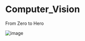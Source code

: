 # Computer_Vision
From Zero to Hero

![image](https://github.com/12194916/Computer_Vision/assets/90163078/6395515e-31d6-4e98-ab02-dae6ac1888be)

